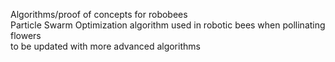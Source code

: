 Algorithms/proof of concepts for robobees    
Particle Swarm Optimization algorithm used in robotic bees when pollinating flowers    
to be updated with more advanced algorithms
